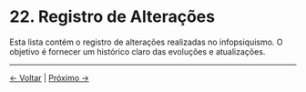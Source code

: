# 22. Registro de Alterações

Esta lista contém o registro de alterações realizadas no infopsiquismo. O objetivo é fornecer um histórico claro das evoluções e atualizações.

---
<div class="navigation-links">
<a href="../21_Colaboradores/" class="nav-link prev-link">← Voltar</a> | <a href="../23_Referências_e_Fontes/" class="nav-link next-link">Próximo →</a>
</div>
